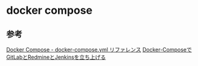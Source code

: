 # docker compose

## 参考

[Docker Compose - docker-compose.yml リファレンス][*1]
[Docker-ComposeでGitLabとRedmineとJenkinsを立ち上げる][*2]

[*1]:http://qiita.com/zembutsu/items/9e9d80e05e36e882caaa
[*2]:http://qiita.com/nexkeh/items/02a4d6c33d884bda1b23